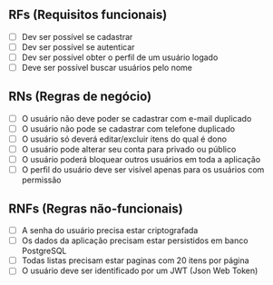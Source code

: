 

## RFs (Requisitos funcionais)

- [ ] Dev ser possível se cadastrar
- [ ] Dev ser possível se autenticar
- [ ] Dev ser possível obter o perfil de um usuário logado
- [ ] Deve ser possível buscar usuários pelo nome

## RNs (Regras de negócio)

- [ ] O usuário não deve poder se cadastrar com e-mail duplicado
- [ ] O usuário não pode se cadastrar com telefone duplicado
- [ ] O usuário só deverá editar/excluir itens do qual é dono
- [ ] O usuário pode alterar seu conta para privado ou público
- [ ] O usuário poderá bloquear outros usuários em toda a aplicação
- [ ] O perfil do usuário deve ser visível apenas para os usuários com permissão

## RNFs (Regras não-funcionais)

- [ ] A senha do usuário precisa estar criptografada
- [ ] Os dados da aplicação precisam estar persistidos em banco PostgreSQL
- [ ] Todas listas precisam estar paginas com 20 itens por página
- [ ] O usuário deve ser identificado por um JWT (Json Web Token)